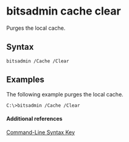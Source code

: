 # bitsadmin cache clear



Purges the local cache.

## Syntax

```
bitsadmin /Cache /Clear 
```

## <a name="BKMK_examples"></a>Examples

The following example purges the local cache.
```
C:\>bitsadmin /Cache /Clear 
```

#### Additional references

[Command-Line Syntax Key](command-line-syntax-key.md)